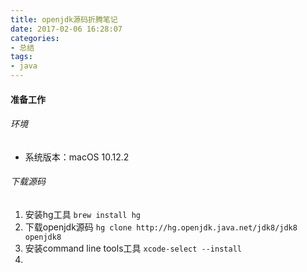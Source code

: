 ```yaml
---
title: openjdk源码折腾笔记
date: 2017-02-06 16:28:07
categories: 
- 总结
tags:
- java
---
```


#### 准备工作

###### 环境
- 系统版本：macOS 10.12.2

###### 下载源码
1. 安装hg工具 `brew install hg`
2. 下载openjdk源码 `hg clone http://hg.openjdk.java.net/jdk8/jdk8 openjdk8`
3. 安装command line tools工具  `xcode-select --install`
4. 
